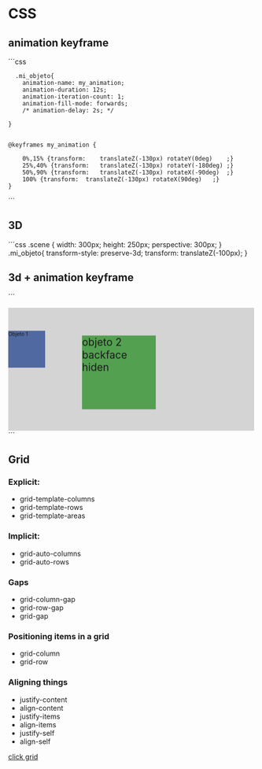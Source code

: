 # CSS


## animation keyframe
´´´css
      
      .mi_objeto{
		animation-name: my_animation;
		animation-duration: 12s;
		animation-iteration-count: 1;
		animation-fill-mode: forwards;
		/* animation-delay: 2s; */

	}


	@keyframes my_animation {
		
		0%,15% {transform:    translateZ(-130px) rotateY(0deg)    ;}
		25%,40% {transform:   translateZ(-130px) rotateY(-180deg) ;}
		50%,90% {transform:   translateZ(-130px) rotateX(-90deg)  ;}
		100% {transform:  translateZ(-130px) rotateX(90deg)   ;}
	}
´´´

## 3D

´´´css
.scene {
		width: 300px;
		height: 250px;
		perspective: 300px;
      }
.mi_objeto{
      transform-style: preserve-3d;
	transform: translateZ(-100px);
}


## 3d + animation keyframe
´´´
<style>
      .scene {
		width: 500px;
		height: 250px;

		perspective: 300px;
            perspective-origin: 0% 75%;

            background: #d4d4d4;
            

      }
      .mi_objeto_1{
            width: 100px;
            height: 100px;
            transform-style: preserve-3d;
	      /* transform: translateZ(-100px); */

		animation-name: my_animation;
		animation-duration: 12s;
		animation-iteration-count: 1;
		animation-fill-mode: forwards;
		/* animation-delay: 2s; */
            background: #5069a0;
            will-change: transform; /*obsoleto?*/


	}
      .mi_objeto_2{
            width: 100px;
            height: 100px;
            transform-style: preserve-3d;
	      transform: translateZ(200px) translateX(200px);

		animation-name: my_animation2;
		animation-duration: 2s;
		animation-iteration-count: 3;
		animation-fill-mode:  both; 
		animation-delay: 2s;
            background: #53a050;
            will-change: transform; /*obsoleto?*/
            backface-visibility: hidden;

	}
	@keyframes my_animation {
		0%,15%      {transform: translateZ(-100px)       rotateY(0deg)    ;}
		25%,40%     {transform: translateZ(-100px)       rotateY(-180deg) ;}
		50%,90%     {transform: translateZ(-100px)       rotateX(-90deg)  ;}
		100%        {transform: translateZ(-100px)       rotateX(90deg)   ;}
	}

	@keyframes my_animation2 {
		0%,15%      {transform: translate3d(100px,0, 100px)       rotateY(0deg)    ;}
		25%,40%     {transform: translate3d(100px,0, 100px)       rotateY(-180deg) ;}
		50%,90%     {transform: translate3d(100px,0, 100px)       rotateX(-90deg)  ;}
		100%        {transform: translate3d(100px,0, 100px)       rotateX(90deg)   ;}
	}
</style>

<div class="scene">
      <div class="mi_objeto_1">Objeto 1</div>
      <div class="mi_objeto_2">objeto 2 backface hiden</div>
</div>
´´´


## Grid

### Explicit:
	
- grid-template-columns
- grid-template-rows
- grid-template-areas

### Implicit:

- grid-auto-columns
- grid-auto-rows

### Gaps

- grid-column-gap
- grid-row-gap
- grid-gap

### Positioning items in a grid

- grid-column
- grid-row

### Aligning things

- justify-content
- align-content
- justify-items
- align-items
- justify-self
- align-self

[click grid](wwww.wgon.tk/docs/grid/grid.html)